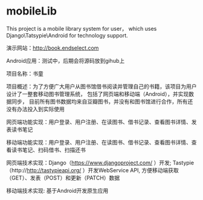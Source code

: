 mobileLib
=========

This project is a mobile library system for 
user， which uses Django\Tatsypie\Android for technology support.

演示网站：http://book.endselect.com

Android应用：测试中，后期会将源码放到gihub上

项目名称：书童

项目概述：为了方便广大用户从图书馆借书阅读并管理自己的书籍，该项目为用户设计了一整套移动图书管理系统，
          包括了网页端和移动端（Android），并实现数据同步，
          目前所有图书数据均来自豆瓣图书，并没有和图书馆进行合作，所有还没有办法投入到实际使用

网页端功能实现：用户登录、用户注册、在读图书、借书记录、查看图书详情、发表读书笔记

移动端功能实现：用户登录、用户注册、在读图书、借书记录、查看图书详情、查看读书笔记、扫码借书、扫描还书

网页端技术实现：Django（https://www.djangoproject.com/ ）开发; Tastypie（http://http://tastypieapi.org/ ）开发WebService API, 方便移动端获取（GET）、发表（POST）和更新（PATCH）数据

移动端技术实现: 基于Android开发原生应用
